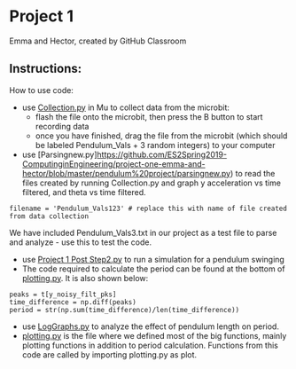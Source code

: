 # Project 1
Emma and Hector, created by GitHub Classroom

## Instructions:
How to use code: 
- use [Collection.py](https://github.com/ES2Spring2019-ComputinginEngineering/project-one-emma-and-hector/blob/master/Collection.py) in Mu to collect data from the microbit:
  - flash the file onto the microbit, then press the B button to start recording data
  - once you have finished, drag the file from the microbit (which should be labeled Pendulum_Vals + 3 random integers) to your computer
- use [Parsingnew.py]https://github.com/ES2Spring2019-ComputinginEngineering/project-one-emma-and-hector/blob/master/pendulum%20project/parsingnew.py) to read the files created by running Collection.py and graph y acceleration vs time filtered, and theta vs time filtered. 
```
filename = 'Pendulum_Vals123' # replace this with name of file created from data collection
```
We have included Pendulum_Vals3.txt in our project as a test file to parse and analyze - use this to test the code. 

- use [Project 1 Post Step2.py](https://github.com/ES2Spring2019-ComputinginEngineering/project-one-emma-and-hector/blob/master/pendulum%20project/Project%201%20Post%20Step2.py) to run a simulation for a pendulum swinging
- The code required to calculate the period can be found at the bottom of [plotting.py](https://github.com/ES2Spring2019-ComputinginEngineering/project-one-emma-and-hector/blob/master/Plotting.py). It is also shown below:
```
peaks = t[y_noisy_filt_pks]
time_difference = np.diff(peaks)
period = str(np.sum(time_difference)/len(time_difference))
```

- use [LogGraphs.py](https://github.com/ES2Spring2019-ComputinginEngineering/project-one-emma-and-hector/blob/master/pendulum%20project/LogGraphs.py) to analyze the effect of pendulum length on period.
- [plotting.py](link.com) is the file where we defined most of the big functions, mainly plotting functions in addition to period calculation. Functions from this code are called by importing plotting.py as plot.


